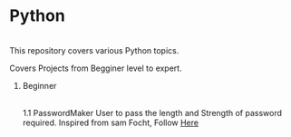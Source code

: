 # Python
<br>
This repository covers various Python topics.
<br>
<p>Covers Projects from Begginer level to expert.</p>

 1. Beginner
 
	<br>1.1 PasswordMaker
	   User to pass the length and Strength of password required.
	   Inspired from sam Focht, 
   Follow [Here](https://www.youtube.com/watch?v=3j6v4wBZWR8&t=2996&ab_channel=freeCodeCamp.org)
    
        
    


